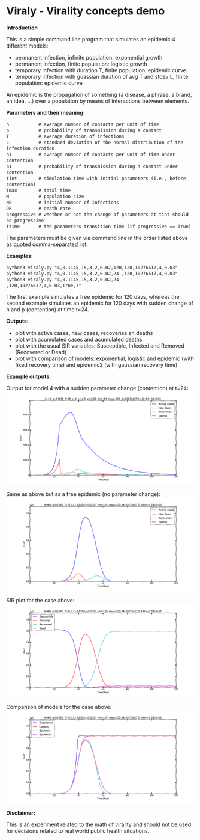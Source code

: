 # Viraly - Virality concepts demo

**Introduction**

This is a simple command line program that simulates an epidemic 4 different models:

* permanent infection, infinite population: exponential growth
* permanent infection, finite population: logistic growth
* temporary infection with duration T, finite population: epidemic curve
* temporary infection with guassian duration of avg T and stdev L, finite population: epidemic curve

An epidemic is the propagation of something (a disease, a phrase, a brand, an idea, ...) over a population by means of interactions between elements.

**Parameters and their meaning:**
```
h           # average number of contacts per unit of time
p           # probability of transmission during a contact
T           # average duration of infections
L           # standard deviation of the normal distribution of the infection duration
h1          # average number of contacts per unit of time under contention
p1          # probability of transmission during a contact under contention
tint        # simulation time with initial parameters (i.e., before contention)
tmax        # total time
M           # population size
N0          # initial number of infections
DR          # death rate
progressive # whether or not the change of parameters at tint should be progressive
ttime       # the parameters transition time (if progressive == True)  
```
The parameters must be given via command line in the order listed above as quoted comma-separated list.

**Examples:**
```
python3 viraly.py "4,0.1145,15,3,2,0.02,120,120,10276617,4,0.03"
python3 viraly.py "4,0.1145,15,3,2,0.02,24 ,120,10276617,4,0.03"
python3 viraly.py "4,0.1145,15,3,2,0.02,24 ,120,10276617,4,0.03,True,7"
```

The first example simulates a free epidemic for 120 days, whereas the second example simulates an epidemic for 120 days with sudden change of h and p (contention) at time t=24.

**Outputs:**

* plot with active cases, new cases, recoveries an deaths
* plot with acumulated cases and acumulated deaths
* plot with the usual SIR variables: Susceptible, Infected and Removed (Recovered or Dead)
* plot with comparison of models: exponential, logistic and epidemic (with fixed recovery time) and epidemic2 (with gaussian recovery time)

**Example outputs:**

Output for model 4 with a sudden parameter change (contention) at t=24:
![Output for model4 with a parameter change shock at t=24](https://github.com/ghomem/viraly/blob/master/images/example_t24_shock.png)

Same as above but as a free epidemic (no parameter change):
![Same as above but as a free epidemic (no parameter change)](https://github.com/ghomem/viraly/blob/master/images/example_no_shock.png)

SIR plot for the case above:
![SIR plot](https://github.com/ghomem/viraly/blob/master/images/example_no_shock_SIR.png)

Comparison of models for the case above:
![Comparison](https://github.com/ghomem/viraly/blob/master/images/example_no_shock_comp.png)

**Disclaimer:**

This is an experiment related to the math of virality and should not be used for decisions related to real world public health situations.
